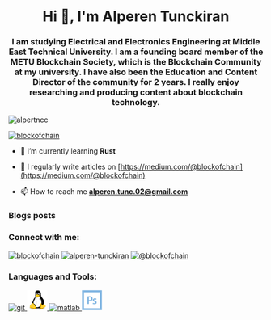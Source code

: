 <h1 align="center">Hi 👋, I'm Alperen Tunckiran</h1>
<h3 align="center">I am studying Electrical and Electronics Engineering at Middle East Technical University. I am a founding board member of the METU Blockchain Society, which is the Blockchain Community at my university. I have also been the Education and Content Director of the community for 2 years. I really enjoy researching and producing content about blockchain technology.</h3>

<p align="left"> <img src="https://komarev.com/ghpvc/?username=alpertncc&label=Profile%20views&color=0e75b6&style=flat" alt="alpertncc" /> </p>

<p align="left"> <a href="https://twitter.com/blockofchain" target="blank"><img src="https://img.shields.io/twitter/follow/blockofchain?logo=twitter&style=for-the-badge" alt="blockofchain" /></a> </p>

- 🌱 I’m currently learning **Rust**

- 📝 I regularly write articles on [https://medium.com/@blockofchain](https://medium.com/@blockofchain)

- 📫 How to reach me **alperen.tunc.02@gmail.com**

### Blogs posts
<!-- BLOG-POST-LIST:START -->
<!-- BLOG-POST-LIST:END -->

<h3 align="left">Connect with me:</h3>
<p align="left">
<a href="https://twitter.com/blockofchain" target="blank"><img align="center" src="https://raw.githubusercontent.com/rahuldkjain/github-profile-readme-generator/master/src/images/icons/Social/twitter.svg" alt="blockofchain" height="30" width="40" /></a>
<a href="https://linkedin.com/in/alperen-tunckiran" target="blank"><img align="center" src="https://raw.githubusercontent.com/rahuldkjain/github-profile-readme-generator/master/src/images/icons/Social/linked-in-alt.svg" alt="alperen-tunckiran" height="30" width="40" /></a>
<a href="https://medium.com/@blockofchain" target="blank"><img align="center" src="https://raw.githubusercontent.com/rahuldkjain/github-profile-readme-generator/master/src/images/icons/Social/medium.svg" alt="@blockofchain" height="30" width="40" /></a>
</p>

<h3 align="left">Languages and Tools:</h3>
<p align="left"> <a href="https://git-scm.com/" target="_blank" rel="noreferrer"> <img src="https://www.vectorlogo.zone/logos/git-scm/git-scm-icon.svg" alt="git" width="40" height="40"/> </a> <a href="https://www.linux.org/" target="_blank" rel="noreferrer"> <img src="https://raw.githubusercontent.com/devicons/devicon/master/icons/linux/linux-original.svg" alt="linux" width="40" height="40"/> </a> <a href="https://www.mathworks.com/" target="_blank" rel="noreferrer"> <img src="https://upload.wikimedia.org/wikipedia/commons/2/21/Matlab_Logo.png" alt="matlab" width="40" height="40"/> </a> <a href="https://www.photoshop.com/en" target="_blank" rel="noreferrer"> <img src="https://raw.githubusercontent.com/devicons/devicon/master/icons/photoshop/photoshop-line.svg" alt="photoshop" width="40" height="40"/> </a> </p>
